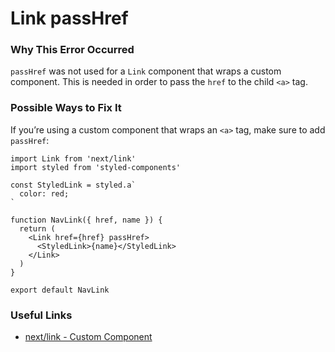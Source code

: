 # Link passHref

### Why This Error Occurred

`passHref` was not used for a `Link` component that wraps a custom component. This is needed in order to pass the `href` to the child `<a>` tag.

### Possible Ways to Fix It

If you’re using a custom component that wraps an `<a>` tag, make sure to add `passHref`:

    import Link from 'next/link'
    import styled from 'styled-components'

    const StyledLink = styled.a`
      color: red;
    `

    function NavLink({ href, name }) {
      return (
        <Link href={href} passHref>
          <StyledLink>{name}</StyledLink>
        </Link>
      )
    }

    export default NavLink

### Useful Links

- [next/link - Custom Component](https://nextjs.org/docs/api-reference/next/link#if-the-child-is-a-custom-component-that-wraps-an-a-tag)
